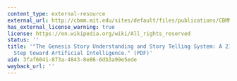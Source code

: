 ```yaml
---
content_type: external-resource
external_url: http://cbmm.mit.edu/sites/default/files/publications/CBMM-Memo-019_StoryWhitePaper.pdf
has_external_license_warning: true
license: https://en.wikipedia.org/wiki/All_rights_reserved
status: ''
title: '"The Genesis Story Understanding and Story Telling System: A 21st Century
  Step toward Artificial Intelligence." (PDF)'
uid: 3faf6041-873a-4843-8e86-6db3a99e5ede
wayback_url: ''
---
```


